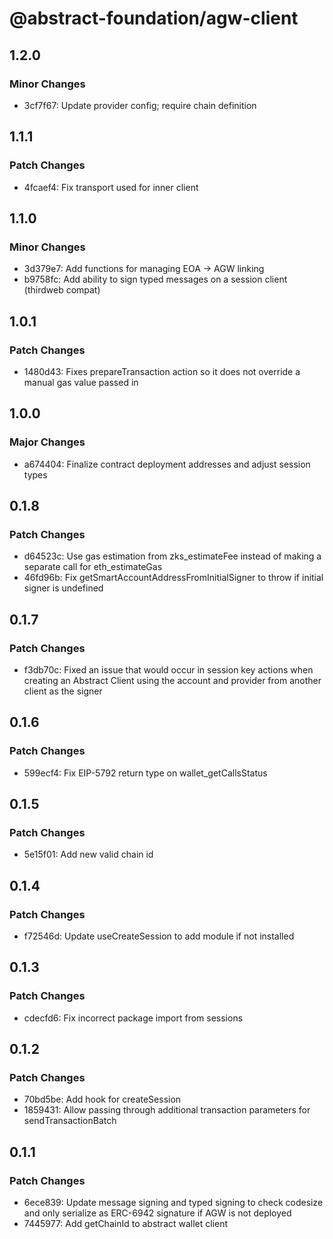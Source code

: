 # @abstract-foundation/agw-client

## 1.2.0

### Minor Changes

- 3cf7f67: Update provider config; require chain definition

## 1.1.1

### Patch Changes

- 4fcaef4: Fix transport used for inner client

## 1.1.0

### Minor Changes

- 3d379e7: Add functions for managing EOA -> AGW linking
- b9758fc: Add ability to sign typed messages on a session client (thirdweb compat)

## 1.0.1

### Patch Changes

- 1480d43: Fixes prepareTransaction action so it does not override a manual gas value passed in

## 1.0.0

### Major Changes

- a674404: Finalize contract deployment addresses and adjust session types

## 0.1.8

### Patch Changes

- d64523c: Use gas estimation from zks_estimateFee instead of making a separate call for eth_estimateGas
- 46fd96b: Fix getSmartAccountAddressFromInitialSigner to throw if initial signer is undefined

## 0.1.7

### Patch Changes

- f3db70c: Fixed an issue that would occur in session key actions when creating an Abstract Client using the account and provider from another client as the signer

## 0.1.6

### Patch Changes

- 599ecf4: Fix EIP-5792 return type on wallet_getCallsStatus

## 0.1.5

### Patch Changes

- 5e15f01: Add new valid chain id

## 0.1.4

### Patch Changes

- f72546d: Update useCreateSession to add module if not installed

## 0.1.3

### Patch Changes

- cdecfd6: Fix incorrect package import from sessions

## 0.1.2

### Patch Changes

- 70bd5be: Add hook for createSession
- 1859431: Allow passing through additional transaction parameters for sendTransactionBatch

## 0.1.1

### Patch Changes

- 6ece839: Update message signing and typed signing to check codesize and only serialize as ERC-6942 signature if AGW is not deployed
- 7445977: Add getChainId to abstract wallet client
